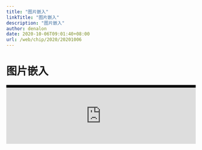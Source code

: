 ```yaml
---
title: "图片嵌入"
linkTitle: "图片嵌入"
description: "图片嵌入"
author: denalon
date: 2020-10-06T09:01:40+08:00
url: /web/chip/2020/20201006
---
```


# 图片嵌入

<script type="text/javascript">
  function changeFrameHeight(){
    var iframe= document.getElementById("myiframe");
    var wid = document.getElementById('father').clientWidth;
    if (wid>900) iframe.height = wid/2.19;
    else if (wid>551) iframe.height = wid/2.21;
    else if (wid>470) iframe.height = wid/2.165;
    else iframe.height = wid/2.26;
  }
</script>
<div style="background-color: rgb(0, 0, 0);padding-top: 7px;" id="father">
  <iframe width="100%" id="myiframe" frameborder="0" onload="changeFrameHeight()" 
    src="https://api.dujin.org/pic/" img>
  </iframe>
</div>